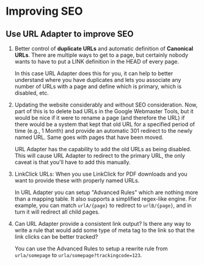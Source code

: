 # Improving SEO

## Use URL Adapter to improve SEO

1. Better control of **duplicate URLs** and automatic definition of **Canonical URLs**. There are multiple ways to get to a page, but certainly nobody wants to have to put a LINK definition in the HEAD of every page.

    In this case URL Adapter does this for you, it can help to better understand where you have duplicates and lets you associate any number of URLs with a page and define which is primary, which is disabled, etc.

2. Updating the website considerably and without SEO consideration. Now, part of this is to delete bad URLs in the Google Webmaster Tools, but it would be nice if it were to rename a page (and therefore the URL) if there would be a system that kept that old URL for a specified period of time (e.g., 1 Month) and provide an automatic 301 redirect to the newly named URL. Same goes with pages that have been moved. 

    URL Adapter has the capability to add the old URLs as being disabled. This will cause URL Adapter to redirect to the primary URL, the only caveat is that you'll have to add this manually. 

3. LinkClick URLs: When you use LinkClick for PDF downloads and you want to provide these with properly named URLs.

    In URL Adapter you can setup "Advanced Rules" which are nothing more than a mapping table. It also supports a simplified regex-like engine. For example, you can match `urlA/{page}` to redirect to `urlB/{page}`, and in turn it will redirect all child pages. 

4. Can URL Adapter provide a consistent link output? Is there any way to write a rule that would add some type of meta tag to the link so that the link clicks can be better tracked?

    You can use the Advanced Rules to setup a rewrite rule from `urla/somepage` to `urla/somepage?trackingcode=123`.

